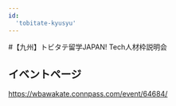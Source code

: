```yaml
---
id:
  'tobitate-kyusyu'
---
```


#【九州】トビタテ留学JAPAN! Tech人材枠説明会

## イベントページ
https://wbawakate.connpass.com/event/64684/
